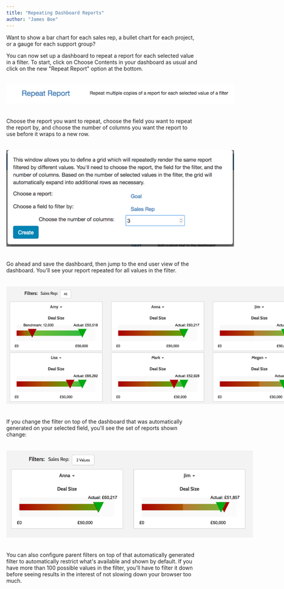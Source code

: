 ```yaml
---
title: "Repeating Dashboard Reports"
author: "James Boe"
---
```


Want to show a bar chart for each sales rep, a bullet chart for each project, or a gauge for each support group?<!--more-->

You can now set up a dashboard to repeat a report for each selected value in a filter. To start, click on Choose Contents in your dashboard as usual and click on the new "Repeat Report" option at the bottom.

<img style="max-width:600px;margin-top:20px;margin-bottom:20px" src="/images/selecting_repeater.png" alt="Selecting Repeat Report" class="img img-responsive"/>

Choose the report you want to repeat, choose the field you want to repeat the report by, and choose the number of columns you want the report to use before it wraps to a new row.

<img style="max-width:600px;margin-top:20px;margin-bottom:20px" src="/images/configuring_repeater.png" alt="Configuring Repeat Report" class="img img-responsive"/>

Go ahead and save the dashboard, then jump to the end user view of the dashboard. You'll see your report repeated for all values in the filter.

<img style="max-width:800px;margin-top:20px;margin-bottom:20px" src="/images/example_repeater.png" alt="Repeat Report Example" class="img img-responsive"/>

If you change the filter on top of the dashboard that was automatically generated on your selected field, you'll see the set of reports shown change:

<img style="max-width:650px;margin-top:20px;margin-bottom:20px" src="/images/filtered_repeater.png" alt="Filtered Repeat Report Example" class="img img-responsive"/>

You can also configure parent filters on top of that automatically generated filter to automatically restrict what's available and shown by default. If you have more than 100 possible values in the filter, you'll have to filter it down before seeing results in the interest of not slowing down your browser too much.
